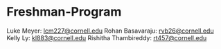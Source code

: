# Freshman-Program
Luke Meyer: lcm227@cornell.edu
Rohan Basavaraju: rvb26@cornell.edu
Kelly Ly: kl883@cornell.edu
Rishitha Thambireddy: rt457@cornell.edu
